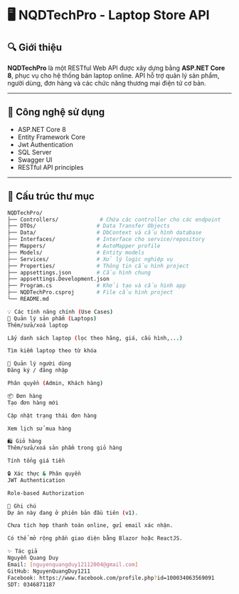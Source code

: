 # 🖥️ NQDTechPro - Laptop Store API

## 🔍 Giới thiệu

**NQDTechPro** là một RESTful Web API được xây dựng bằng **ASP.NET Core 8**, phục vụ cho hệ thống bán laptop online. API hỗ trợ quản lý sản phẩm, người dùng, đơn hàng và các chức năng thương mại điện tử cơ bản.

---

## 🧱 Công nghệ sử dụng

- ASP.NET Core 8
- Entity Framework Core
- Jwt Authentication
- SQL Server
- Swagger UI
- RESTful API principles

---

## 📁 Cấu trúc thư mục

```bash
NQDTechPro/
├── Controllers/             # Chứa các controller cho các endpoint
├── DTOs/                   # Data Transfer Objects
├── Data/                   # DbContext và cấu hình database
├── Interfaces/             # Interface cho service/repository
├── Mappers/                # AutoMapper profile
├── Models/                 # Entity models
├── Services/               # Xử lý logic nghiệp vụ
├── Properties/             # Thông tin cấu hình project
├── appsettings.json        # Cấu hình chung
├── appsettings.Development.json
├── Program.cs              # Khởi tạo và cấu hình app
├── NQDTechPro.csproj       # File cấu hình project
└── README.md

💡 Các tính năng chính (Use Cases)
🛒 Quản lý sản phẩm (Laptops)
Thêm/sửa/xoá laptop

Lấy danh sách laptop (lọc theo hãng, giá, cấu hình,...)

Tìm kiếm laptop theo từ khóa

👤 Quản lý người dùng
Đăng ký / đăng nhập

Phân quyền (Admin, Khách hàng)

📦 Đơn hàng
Tạo đơn hàng mới

Cập nhật trạng thái đơn hàng

Xem lịch sử mua hàng

🛍️ Giỏ hàng
Thêm/sửa/xoá sản phẩm trong giỏ hàng

Tính tổng giá tiền

🔒 Xác thực & Phân quyền
JWT Authentication

Role-based Authorization

📌 Ghi chú
Dự án này đang ở phiên bản đầu tiên (v1).

Chưa tích hợp thanh toán online, gửi email xác nhận.

Có thể mở rộng phần giao diện bằng Blazor hoặc ReactJS.

✨ Tác giả
Nguyễn Quang Duy
Email: [nguyenquangduy12112004@gmail.com]
GitHub: NguyenQuangDuy1211
Facebook: https://www.facebook.com/profile.php?id=100034063569091
SDT: 0346871187


